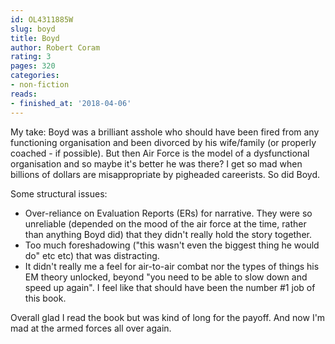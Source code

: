 ```yaml
---
id: OL4311885W
slug: boyd
title: Boyd
author: Robert Coram
rating: 3
pages: 320
categories:
- non-fiction
reads:
- finished_at: '2018-04-06'
---
```

My take: Boyd was a brilliant asshole who should have been fired from any functioning organisation and been divorced by his wife/family (or properly coached - if possible). But then Air Force is the model of a dysfunctional organisation and so maybe it's better he was there? I get so mad when billions of dollars are misappropriate by pigheaded careerists. So did Boyd.

Some structural issues:
* Over-reliance on Evaluation Reports (ERs) for narrative. They were so unreliable (depended on the mood of the air force at the time, rather than anything Boyd did) that they didn't really hold the story together.
* Too much foreshadowing ("this wasn't even the biggest thing he would do" etc etc) that was distracting.
* It didn't really me a feel for air-to-air combat nor the types of things his EM theory unlocked, beyond "you need to be able to slow down and speed up again". I feel like that should have been the number #1 job of this book.

Overall glad I read the book but was kind of long for the payoff. And now I'm mad at the armed forces all over again.
